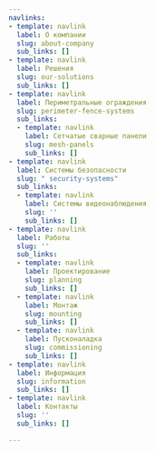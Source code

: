 ```yaml
---
navlinks:
- template: navlink
  label: О компании
  slug: about-company
  sub_links: []
- template: navlink
  label: Решения
  slug: our-solutions
  sub_links: []
- template: navlink
  label: Периметральные ограждения
  slug: perimeter-fence-systems
  sub_links:
  - template: navlink
    label: Сетчатые сварные панели
    slug: mesh-panels
    sub_links: []
- template: navlink
  label: Системы безопасности
  slug: " security-systems"
  sub_links:
  - template: navlink
    label: Системы видеонаблюдения
    slug: ''
    sub_links: []
- template: navlink
  label: Работы
  slug: ''
  sub_links:
  - template: navlink
    label: Проектирование
    slug: planning
    sub_links: []
  - template: navlink
    label: Монтаж
    slug: mounting
    sub_links: []
  - template: navlink
    label: Пусконаладка
    slug: commissioning
    sub_links: []
- template: navlink
  label: Информация
  slug: information
  sub_links: []
- template: navlink
  label: Контакты
  slug: ''
  sub_links: []

---
```


